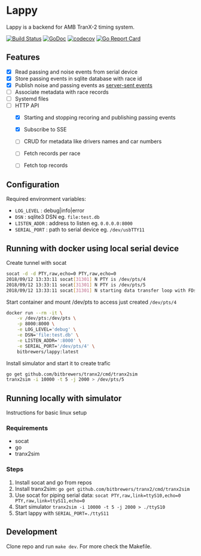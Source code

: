 # Lappy

Lappy is a backend for AMB TranX-2 timing system.

[![Build Status](https://travis-ci.com/bitbrewers/lappy.svg?branch=master)](https://travis-ci.com/bitbrewers/lappy)
[![GoDoc](https://godoc.org/github.com/bitbrewers/lappy?status.svg)](https://godoc.org/github.com/bitbrewers/lappy)
[![codecov](https://codecov.io/gh/bitbrewers/lappy/branch/master/graph/badge.svg)](https://codecov.io/gh/bitbrewers/lappy)
[![Go Report Card](https://goreportcard.com/badge/github.com/bitbrewers/lappy)](https://goreportcard.com/report/github.com/bitbrewers/lappy)

## Features
- [x] Read passing and noise events from serial device
- [x] Store passing events in sqlite database with race id
- [x] Publish noise and passing events as [server-sent events](https://developer.mozilla.org/en-US/docs/Web/API/Server-sent_events)
- [ ] Associate metadata with race records
- [ ] Systemd files
- [ ] HTTP API
    - [x] Starting and stopping recoring and publishing passing events
    - [x] Subscribe to SSE
    - [ ] CRUD for metadata like drivers names and car numbers
    - [ ] Fetch records per race
    - [ ] Fetch top records


## Configuration

Required environment variables:

- `LOG_LEVEL` : debug|info|error
- `DSN` : sqlite3 DSN eg. `file:test.db`
- `LISTEN_ADDR` : address to listen eg. `0.0.0.0:8000`
- `SERIAL_PORT` : path to serial device eg. `/dev/usbTTY11`


## Running with docker using local serial device

Create tunnel with socat

```bash
socat -d -d PTY,raw,echo=0 PTY,raw,echo=0
2018/09/12 13:33:11 socat[31301] N PTY is /dev/pts/4
2018/09/12 13:33:11 socat[31301] N PTY is /dev/pts/5
2018/09/12 13:33:11 socat[31301] N starting data transfer loop with FDs [5,5] and [7,7]
```

Start container and mount /dev/pts to access just created `/dev/pts/4`

```bash
docker run --rm -it \
    -v /dev/pts:/dev/pts \
    -p 8000:8000 \
    -e LOG_LEVEL='debug' \
    -e DSN='file:test.db' \
    -e LISTEN_ADDR=':8000' \
    -e SERIAL_PORT='/dev/pts/4' \
    bitbrewers/lappy:latest
```

Install simulator and start it to create trafic

```bash
go get github.com/bitbrewers/tranx2/cmd/tranx2sim
tranx2sim -i 10000 -t 5 -j 2000 > /dev/pts/5
```

## Running locally with simulator

Instructions for basic linux setup

### Requirements

- socat
- go
- tranx2sim

### Steps

1. Install socat and go from repos
2. Install tranx2sim: `go get github.com/bitbrewers/tranx2/cmd/tranx2sim`
3. Use socat for piping serial data: `socat PTY,raw,link=ttyS10,echo=0 PTY,raw,link=ttyS11,echo=0`
4. Start simulator `tranx2sim -i 10000 -t 5 -j 2000 > ./ttyS10`
5. Start lappy with `SERIAL_PORT=./ttyS11`

## Development

Clone repo and run `make dev`.
For more check the Makefile.
